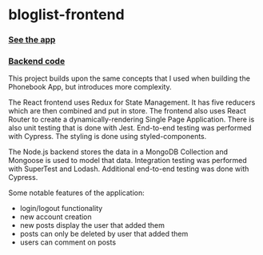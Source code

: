 # bloglist-frontend

[<h3>See the app</h3>](https://warm-crag-63925.herokuapp.com/)

[<h3>Backend code</h3>](https://github.com/djl218/Blog-Backend)

This project builds upon the same concepts that I used when building the Phonebook App, but introduces more complexity.

The React frontend uses Redux for State Management. It has five reducers which are then combined and put in store. The frontend also uses React Router to create a dynamically-rendering Single Page Application. There is also unit testing that is done with Jest. End-to-end testing was performed with Cypress. The styling is done using styled-components.

The Node.js backend stores the data in a MongoDB Collection and Mongoose is used to model that data. Integration testing was performed with SuperTest and Lodash. Additional end-to-end testing was done with Cypress.

Some notable features of the application:
  *  login/logout functionality
  *  new account creation
  *  new posts display the user that added them
  *  posts can only be deleted by user that added them
  *  users can comment on posts